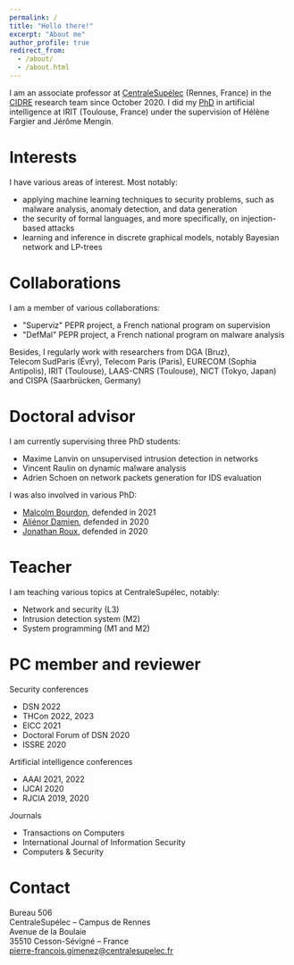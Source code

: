 ```yaml
---
permalink: /
title: "Hello there!"
excerpt: "About me"
author_profile: true
redirect_from: 
  - /about/
  - /about.html
---
```


I am an associate professor at [CentraleSupélec](https://www.centralesupelec.fr/) (Rennes, France) in the [CIDRE](https://team.inria.fr/cidre/) research team since October 2020. I did my [PhD](http://theses.fr/2018TOU30182) in artificial intelligence at IRIT (Toulouse, France) under the supervision of Hélène Fargier and Jérôme Mengin.

# Interests

I have various areas of interest. Most notably:
- applying machine learning techniques to security problems, such as malware analysis, anomaly detection, and data generation
- the security of formal languages, and more specifically, on injection-based attacks
- learning and inference in discrete graphical models, notably Bayesian network and LP-trees

# Collaborations

I am a member of various collaborations:
- "Superviz" PEPR project, a French national program on supervision
- "DefMal" PEPR project, a French national program on malware analysis

Besides, I regularly work with researchers from DGA (Bruz), Telecom SudParis (Évry), Telecom Paris (Paris), EURECOM (Sophia Antipolis), IRIT (Toulouse), LAAS-CNRS (Toulouse), NICT (Tokyo, Japan) and CISPA (Saarbrücken, Germany)

# Doctoral advisor

I am currently supervising three PhD students:
- Maxime Lanvin on unsupervised intrusion detection in networks
- Vincent Raulin on dynamic malware analysis
- Adrien Schoen on network packets generation for IDS evaluation

I was also involved in various PhD:
- [Malcolm Bourdon](http://theses.fr/s261687), defended in 2021
- [Aliénor Damien](http://theses.fr/2020ISAT0001), defended in 2020
- [Jonathan Roux](http://theses.fr/2020TOU30011), defended in 2020

# Teacher

I am teaching various topics at CentraleSupélec, notably:
- Network and security (L3)
- Intrusion detection system (M2)
- System programming (M1 and M2)

# PC member and reviewer

Security conferences
- DSN 2022
- THCon 2022, 2023
- EICC 2021
- Doctoral Forum of DSN 2020
- ISSRE 2020

Artificial intelligence conferences
- AAAI 2021, 2022
- IJCAI 2020
- RJCIA 2019, 2020

Journals
- Transactions on Computers
- International Journal of Information Security
- Computers & Security

# Contact

Bureau 506  
CentraleSupélec – Campus de Rennes  
Avenue de la Boulaie  
35510 Cesson-Sévigné – France  
[pierre-francois.gimenez@centralesupelec.fr](mailto:pierre-francois.gimenez@centralesupelec.fr)
